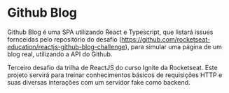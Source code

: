 # Github Blog

Github Blog é uma SPA utilizando React e Typescript, que listará issues fornceidas pelo repositório do desafio (https://github.com/rocketseat-education/reactjs-github-blog-challenge), para simular uma página de um blog real, utilizando a API do Github.

Terceiro desafio da trilha de ReactJS do curso Ignite da Rocketseat. Este projeto servirá para treinar conhecimentos básicos de requisições HTTP e suas diversas interações com um servidor fake como backend.
